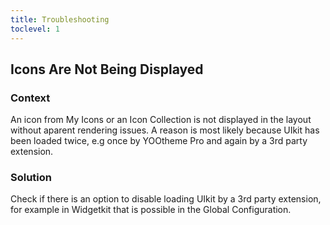 ```yaml
---
title: Troubleshooting
toclevel: 1
---
```


## Icons Are Not Being Displayed

### Context

An icon from My Icons or an Icon Collection is not displayed in the layout without aparent rendering issues. A reason is most likely because UIkit has been loaded twice, e.g once by YOOtheme Pro and again by a 3rd party extension.

### Solution

Check if there is an option to disable loading UIkit by a 3rd party extension, for example in Widgetkit that is possible in the Global Configuration.